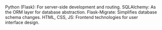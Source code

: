 Python (Flask): For server-side development and routing.
SQLAlchemy: As the ORM layer for database abstraction.
Flask-Migrate: Simplifies database schema changes.
HTML, CSS, JS: Frontend technologies for user interface design.
